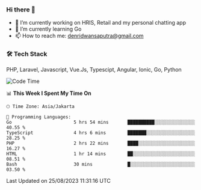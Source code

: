 ### Hi there 👋

- 🔭 I’m currently working on HRIS, Retail and my personal chatting app
- 🌱 I’m currently learning Go
- 📫 How to reach me: denridwansaputra@gmail.com


### 🛠 Tech Stack
PHP, Laravel, Javascript, Vue.Js, Typescipt, Angular, Ionic, Go, Python


<!--START_SECTION:waka-->
![Code Time](http://img.shields.io/badge/Code%20Time-3%2C630%20hrs%2051%20mins-blue)

📊 **This Week I Spent My Time On** 

```text
🕑︎ Time Zone: Asia/Jakarta

💬 Programming Languages: 
Go                       5 hrs 54 mins       ██████████░░░░░░░░░░░░░░░   40.55 % 
TypeScript               4 hrs 6 mins        ███████░░░░░░░░░░░░░░░░░░   28.25 % 
PHP                      2 hrs 22 mins       ████░░░░░░░░░░░░░░░░░░░░░   16.27 % 
HTML                     1 hr 14 mins        ██░░░░░░░░░░░░░░░░░░░░░░░   08.51 % 
Bash                     30 mins             █░░░░░░░░░░░░░░░░░░░░░░░░   03.50 % 
```


 Last Updated on 25/08/2023 11:31:16 UTC
<!--END_SECTION:waka-->
